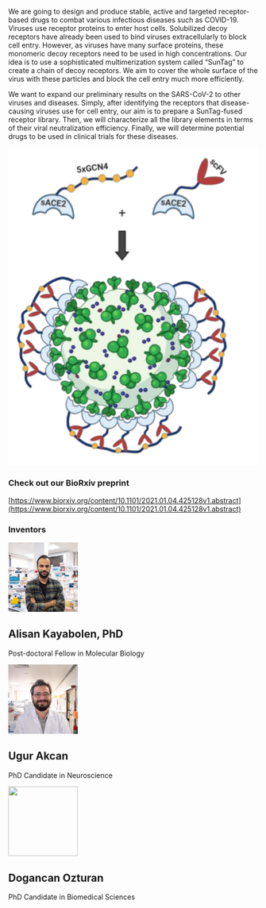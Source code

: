 <link href="https://cdn.jsdelivr.net/npm/bootstrap@5.0.0-beta2/dist/css/bootstrap.min.css" rel="stylesheet" integrity="sha384-BmbxuPwQa2lc/FVzBcNJ7UAyJxM6wuqIj61tLrc4wSX0szH/Ev+nYRRuWlolflfl" crossorigin="anonymous">

 <div class="container marketing">
      <div class="row featurette">
          <div class="col-md-7">
            <p>We are going to design and produce stable, active and targeted receptor-based drugs to combat various infectious diseases such as COVID-19.
Viruses use receptor proteins to enter host cells. Solubilized decoy receptors have already  been used to bind viruses extracellularly to block cell entry. However, as viruses have many surface proteins, these monomeric decoy receptors need to be used in high concentrations. Our idea is to use a sophisticated multimerization system called “SunTag” to create a chain of decoy receptors. We aim to cover the whole surface of the virus with these particles and block the cell entry much more efficiently.

We want to expand our preliminary results on the SARS-CoV-2 to other viruses and diseases. Simply, after identifying the receptors that disease-causing viruses use for cell entry, our aim is to prepare a SunTag-fused receptor library. Then, we will characterize all the library elements in terms of their viral neutralization efficiency. Finally, we will determine potential drugs to be used in clinical trials for these diseases. </p>
          </div>
          <div class="col-md-5">
            <img class="featurette-image img-fluid mx-auto" src="scheme.png" alt="Generic placeholder image">
          </div>
        </div>
      </div>  
        
### Check out our BioRxiv preprint

[https://www.biorxiv.org/content/10.1101/2021.01.04.425128v1.abstract](https://www.biorxiv.org/content/10.1101/2021.01.04.425128v1.abstract)

### Inventors
 <div class="container marketing">
        <div class="row">
          <div class="col-lg-4">
            <img class="rounded-circle" src="alisan.png" width="140" height="140">
            <h2>Alisan Kayabolen, PhD</h2>
            <p>Post-doctoral Fellow in Molecular Biology</p>
            <a class="btn btn-social-icon btn-twitter">
    <span class="fa fa-twitter"></span>
  </a>
          </div><!-- /.col-lg-4 -->
          <div class="col-lg-4">
            <img class="rounded-circle" src="ugur.png" width="140" height="140">
            <h2>Ugur Akcan</h2>
            <p>PhD Candidate in Neuroscience</p>
          </div><!-- /.col-lg-4 -->   
          <div class="col-lg-4">
            <img class="rounded-circle" src="https://lacklab.ku.edu.tr/images/dogancan_s.jpg" width="140" height="140">
            <h2>Dogancan Ozturan</h2>
            <p>PhD Candidate in Biomedical Sciences</p>     
          </div><!-- /.col-lg-4 -->
        </div>
      </div>


